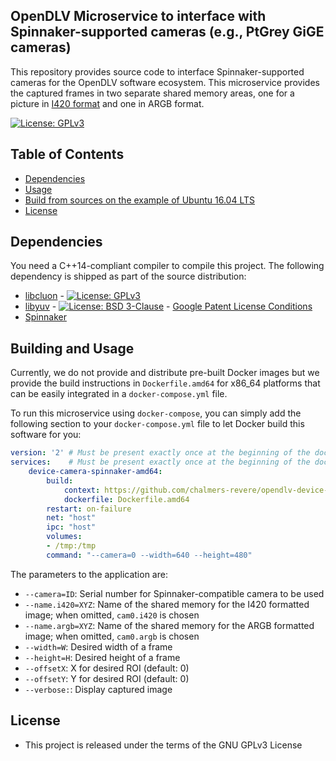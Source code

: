 ## OpenDLV Microservice to interface with Spinnaker-supported cameras (e.g., PtGrey GiGE cameras)

This repository provides source code to interface Spinnaker-supported cameras
for the OpenDLV software ecosystem. This microservice provides the captured frames
in two separate shared memory areas, one for a picture in [I420 format](https://wiki.videolan.org/YUV/#I420)
and one in ARGB format.

[![License: GPLv3](https://img.shields.io/badge/license-GPL--3-blue.svg
)](https://www.gnu.org/licenses/gpl-3.0.txt)


## Table of Contents
* [Dependencies](#dependencies)
* [Usage](#usage)
* [Build from sources on the example of Ubuntu 16.04 LTS](#build-from-sources-on-the-example-of-ubuntu-1604-lts)
* [License](#license)


## Dependencies
You need a C++14-compliant compiler to compile this project. The following
dependency is shipped as part of the source distribution:

* [libcluon](https://github.com/chrberger/libcluon) - [![License: GPLv3](https://img.shields.io/badge/license-GPL--3-blue.svg
)](https://www.gnu.org/licenses/gpl-3.0.txt)
* [libyuv](https://chromium.googlesource.com/libyuv/libyuv/+/master) - [![License: BSD 3-Clause](https://img.shields.io/badge/License-BSD%203--Clause-blue.svg)](https://opensource.org/licenses/BSD-3-Clause) - [Google Patent License Conditions](https://chromium.googlesource.com/libyuv/libyuv/+/master/PATENTS)
* [Spinnaker](https://eu.ptgrey.com/support/downloads)


## Building and Usage
Currently, we do not provide and distribute pre-built Docker images but we provide
the build instructions in `Dockerfile.amd64` for x86_64 platforms that can be
easily integrated in a `docker-compose.yml` file.

To run this microservice using `docker-compose`, you can simply add the following
section to your `docker-compose.yml` file to let Docker build this software for you:

```yml
version: '2' # Must be present exactly once at the beginning of the docker-compose.yml file
services:    # Must be present exactly once at the beginning of the docker-compose.yml file
    device-camera-spinnaker-amd64:
        build:
            context: https://github.com/chalmers-revere/opendlv-device-camera-spinnaker.git
            dockerfile: Dockerfile.amd64
        restart: on-failure
        net: "host"
        ipc: "host"
        volumes:
        - /tmp:/tmp
        command: "--camera=0 --width=640 --height=480"
```

The parameters to the application are:

* `--camera=ID`: Serial number for Spinnaker-compatible camera to be used
* `--name.i420=XYZ`: Name of the shared memory for the I420 formatted image; when omitted, `cam0.i420` is chosen
* `--name.argb=XYZ`: Name of the shared memory for the ARGB formatted image; when omitted, `cam0.argb` is chosen
* `--width=W`: Desired width of a frame
* `--height=H`: Desired height of a frame
* `--offsetX`: X for desired ROI (default: 0)
* `--offsetY`: Y for desired ROI (default: 0)
* `--verbose:`: Display captured image


## License

* This project is released under the terms of the GNU GPLv3 License

